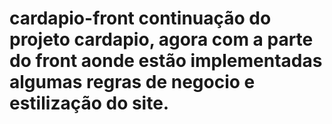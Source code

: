 # cardapio-front continuação do projeto cardapio, agora com a parte do front aonde estão implementadas algumas regras de negocio e estilização do site.
